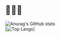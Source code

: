 # 🦍🦍🦍
![Anurag's GitHub stats](https://github-readme-stats.vercel.app/api?username=dobytchick&show_icons=true&theme=dark)<br>
[![Top Langs](https://github-readme-stats.vercel.app/api/top-langs/?username=dobytchick&theme=dark)]
